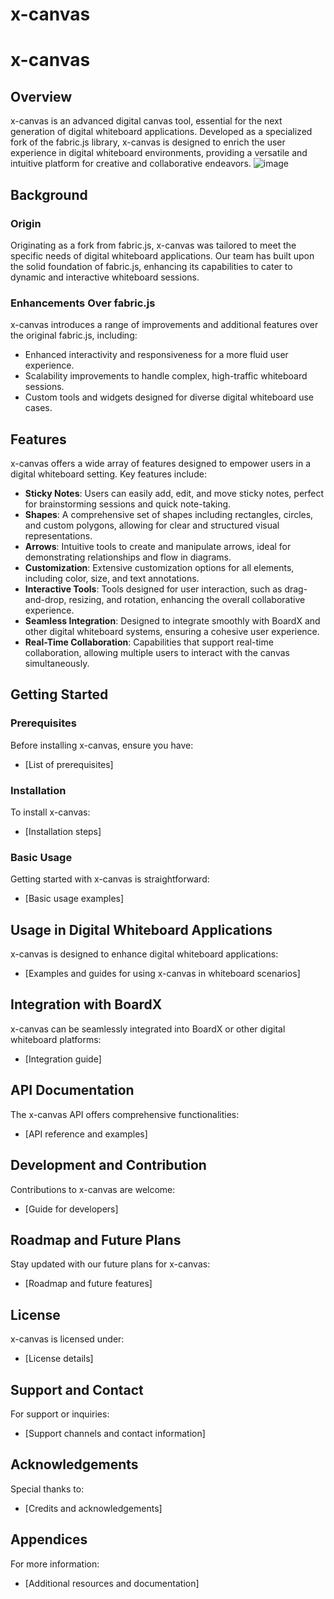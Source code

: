 # x-canvas

# x-canvas

## Overview

x-canvas is an advanced digital canvas tool, essential for the next generation of digital whiteboard applications. Developed as a specialized fork of the fabric.js library, x-canvas is designed to enrich the user experience in digital whiteboard environments, providing a versatile and intuitive platform for creative and collaborative endeavors.
![image](https://github.com/boardx/x-canvas/assets/2325074/1279e92f-f074-4bcc-9074-3827afc27634)
## Background

### Origin

Originating as a fork from fabric.js, x-canvas was tailored to meet the specific needs of digital whiteboard applications. Our team has built upon the solid foundation of fabric.js, enhancing its capabilities to cater to dynamic and interactive whiteboard sessions.

### Enhancements Over fabric.js

x-canvas introduces a range of improvements and additional features over the original fabric.js, including:

- Enhanced interactivity and responsiveness for a more fluid user experience.
- Scalability improvements to handle complex, high-traffic whiteboard sessions.
- Custom tools and widgets designed for diverse digital whiteboard use cases.

## Features

x-canvas offers a wide array of features designed to empower users in a digital whiteboard setting. Key features include:

- **Sticky Notes**: Users can easily add, edit, and move sticky notes, perfect for brainstorming sessions and quick note-taking.
- **Shapes**: A comprehensive set of shapes including rectangles, circles, and custom polygons, allowing for clear and structured visual representations.
- **Arrows**: Intuitive tools to create and manipulate arrows, ideal for demonstrating relationships and flow in diagrams.
- **Customization**: Extensive customization options for all elements, including color, size, and text annotations.
- **Interactive Tools**: Tools designed for user interaction, such as drag-and-drop, resizing, and rotation, enhancing the overall collaborative experience.
- **Seamless Integration**: Designed to integrate smoothly with BoardX and other digital whiteboard systems, ensuring a cohesive user experience.
- **Real-Time Collaboration**: Capabilities that support real-time collaboration, allowing multiple users to interact with the canvas simultaneously.

## Getting Started

### Prerequisites

Before installing x-canvas, ensure you have:

- [List of prerequisites]

### Installation

To install x-canvas:

- [Installation steps]

### Basic Usage

Getting started with x-canvas is straightforward:

- [Basic usage examples]

## Usage in Digital Whiteboard Applications

x-canvas is designed to enhance digital whiteboard applications:

- [Examples and guides for using x-canvas in whiteboard scenarios]

## Integration with BoardX

x-canvas can be seamlessly integrated into BoardX or other digital whiteboard platforms:

- [Integration guide]

## API Documentation

The x-canvas API offers comprehensive functionalities:

- [API reference and examples]

## Development and Contribution

Contributions to x-canvas are welcome:

- [Guide for developers]

## Roadmap and Future Plans

Stay updated with our future plans for x-canvas:

- [Roadmap and future features]

## License

x-canvas is licensed under:

- [License details]

## Support and Contact

For support or inquiries:

- [Support channels and contact information]

## Acknowledgements

Special thanks to:

- [Credits and acknowledgements]

## Appendices

For more information:

- [Additional resources and documentation]



